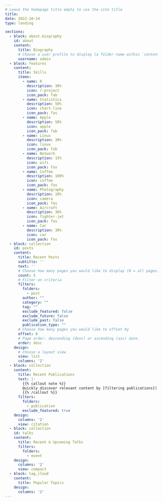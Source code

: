 ```yaml
---
# Leave the homepage title empty to use the site title
title:
date: 2022-10-24
type: landing

sections:
  - block: about.biography
    id: about
    content:
      title: Biography
      # Choose a user profile to display (a folder name within `content/authors/`)
      username: admin
  - block: features
    content:
      title: Skills
      items:
        - name: R
          description: 30%
          icon: r-project
          icon_pack: fab
        - name: Statistics
          description: 50%
          icon: chart-line
          icon_pack: fas
        - name: Apple
          description: 50%
          icon: apple
          icon_pack: fab
        - name: Linux
          description: 30%
          icon: linux
          icon_pack: fab
        - name: Network
          description: 15%
          icon: wifi
          icon_pack: fas
        - name: Coffee
          description: 100%
          icon: coffee
          icon_pack: fas
        - name: Photography
          description: 10%
          icon: camera
          icon_pack: fas
        - name: Aircraft
          description: 30%
          icon: fighter-jet
          icon_pack: fas
        - name: Car
          description: 30%
          icon: car
          icon_pack: fas
  - block: collection
    id: posts
    content:
      title: Recent Posts
      subtitle: ''
      text: ''
      # Choose how many pages you would like to display (0 = all pages)
      count: 5
      # Filter on criteria
      filters:
        folders:
          - post
        author: ""
        category: ""
        tag: ""
        exclude_featured: false
        exclude_future: false
        exclude_past: false
        publication_type: ""
      # Choose how many pages you would like to offset by
      offset: 0
      # Page order: descending (desc) or ascending (asc) date.
      order: desc
    design:
      # Choose a layout view
      view: list
      columns: '2'
  - block: collection
    content:
      title: Recent Publications
      text: |-
        {{% callout note %}}
        Quickly discover relevant content by [filtering publications](./publication/).
        {{% /callout %}}
      filters:
        folders:
          - publication
        exclude_featured: true
    design:
      columns: '2'
      view: citation
  - block: collection
    id: talks
    content:
      title: Recent & Upcoming Talks
      filters:
        folders:
          - event
    design:
      columns: '2'
      view: compact
  - block: tag_cloud
    content:
      title: Popular Topics
    design:
      columns: '2'
---
```

